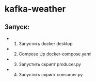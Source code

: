 # kafka-weather

## Запуск:

- 1. Запустить docker desktop

- 2. Compose Up docker-compose.yaml

- 3. Запустить скрипт producer.py

- 4. Запустить скрипт consumer.py
